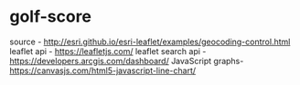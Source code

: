 # golf-score

source - http://esri.github.io/esri-leaflet/examples/geocoding-control.html
leaflet api - https://leafletjs.com/
leaflet search api - https://developers.arcgis.com/dashboard/
JavaScript graphs- https://canvasjs.com/html5-javascript-line-chart/